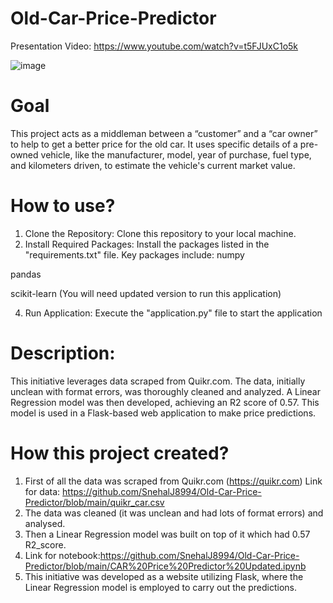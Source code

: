 # Old-Car-Price-Predictor

Presentation Video: https://www.youtube.com/watch?v=t5FJUxC1o5k

![image](https://github.com/SnehalJ8994/Old-Car-Price-Predictor/assets/118697221/1c04d70d-5560-4ca3-987b-4d8933f1ead1)

# Goal
This project acts as a middleman between a “customer” and a “car owner” to help to get a better price for the old car. 
It uses specific details of a pre-owned vehicle, like the manufacturer, model, year of purchase, fuel type, and kilometers driven, to estimate the vehicle's current market value.


# How to use?
1. Clone the Repository: Clone this repository to your local machine.
2. Install Required Packages: Install the packages listed in the "requirements.txt" file. Key packages include:
numpy

pandas
          
scikit-learn (You will need updated version to run this application)

4. Run Application: Execute the "application.py" file to start the application





# Description:

This initiative leverages data scraped from Quikr.com. The data, initially unclean with format errors, was thoroughly cleaned and analyzed. A Linear Regression model was then developed, achieving an R2 score of 0.57. This model is used in a Flask-based web application to make price predictions.


# How this project created?

1. First of all the data was scraped from Quikr.com (https://quikr.com) Link for data: https://github.com/SnehalJ8994/Old-Car-Price-Predictor/blob/main/quikr_car.csv
2. The data was cleaned (it was unclean and had lots of format errors) and analysed.
3. Then a Linear Regression model was built on top of it which had 0.57 R2_score.
4. Link for notebook:https://github.com/SnehalJ8994/Old-Car-Price-Predictor/blob/main/CAR%20Price%20Predictor%20Updated.ipynb
5. This initiative was developed as a website utilizing Flask, where the Linear Regression model is employed to carry out the predictions.
